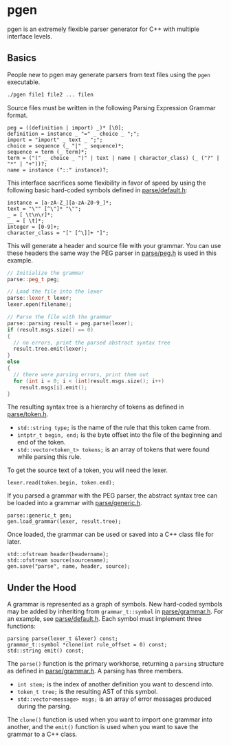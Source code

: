 # pgen

pgen is an extremely flexible parser generator for C++ with multiple interface levels.

## Basics

People new to pgen may generate parsers from text files using the `pgen` executable.
```bash
./pgen file1 file2 ... filen
```

Source files must be written in the following Parsing Expression Grammar format.
```peg
peg = ((definition | import) _)* [\0];
definition = instance _ "=" _ choice _ ";";
import = "import" _ text _ ";";
choice = sequence (_ "|" _ sequence)*;
sequence = term (_ term)*;
term = ("(" _ choice _ ")" | text | name | character_class) (_ ("?" | "*" | "+"))?;
name = instance ("::" instance)?;
```

This interface sacrifices some flexibility in favor of speed by using the following basic hard-coded
symbols defined in [parse/default.h](parse/default.h):
```peg
instance = [a-zA-Z_][a-zA-Z0-9_]*;
text = "\"" [^\"]* "\"";
_ = [ \t\n\r]*;
__ = [ \t]*;
integer = [0-9]+;
character_class = "[" [^\]]+ "]";
```
This will generate a header and source file with your grammar. You can use these headers the same way the
PEG parser in [parse/peg.h](parse/peg.h) is used in this example.

```cpp
// Initialize the grammar
parse::peg_t peg;

// Load the file into the lexer
parse::lexer_t lexer;
lexer.open(filename);

// Parse the file with the grammar
parse::parsing result = peg.parse(lexer);
if (result.msgs.size() == 0)
{
  // no errors, print the parsed abstract syntax tree
  result.tree.emit(lexer);
}
else
{
  // there were parsing errors, print them out
  for (int i = 0; i < (int)result.msgs.size(); i++)
    result.msgs[i].emit();
}
```

The resulting syntax tree is a hierarchy of tokens as defined in [parse/token.h](parse/token.h).

* `std::string type;` is the name of the rule that this token came from.
* `intptr_t begin, end;` is the byte offset into the file of the beginning and end of the token.
* `std::vector<token_t> tokens;` is an array of tokens that were found while parsing this rule.

To get the source text of a token, you will need the lexer.
```
lexer.read(token.begin, token.end);
```

If you parsed a grammar with the PEG parser, the abstract syntax tree can be loaded into a grammar
with [parse/generic.h](parse/generic.h).
```
parse::generic_t gen;
gen.load_grammar(lexer, result.tree);
```
Once loaded, the
grammar can be used or saved into a C++ class file for later.
```
std::ofstream header(headername);
std::ofstream source(sourcename);
gen.save("parse", name, header, source);
```
## Under the Hood

A grammar is represented as a graph of symbols. New hard-coded symbols may be added by inheriting
from `grammar_t::symbol` in [parse/grammar.h](parse/grammar.h). For an example, see
[parse/default.h](parse/default.h). Each symbol must implement three functions:

```
parsing parse(lexer_t &lexer) const;
grammar_t::symbol *clone(int rule_offset = 0) const;
std::string emit() const;
```

The `parse()` function is the primary workhorse, returning a `parsing` structure as defined in
[parse/grammar.h](parse/grammar.h). A parsing has three members.

* `int stem;` is the index of another definition you want to descend into.
* `token_t tree;` is the resulting AST of this symbol.
* `std::vector<message> msgs;` is an array of error messages produced during the parsing.

The `clone()` function is used when you want to import one grammar into another, and the `emit()`
function is used when you want to save the grammar to a C++ class.
